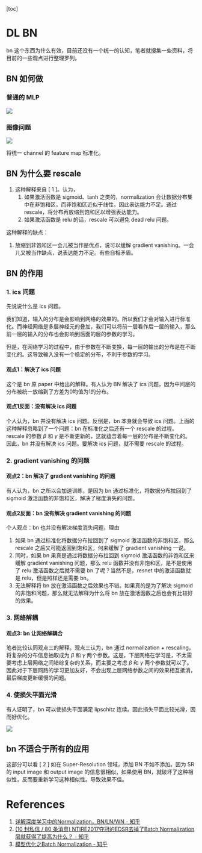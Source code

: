 [toc]

# DL BN

bn 这个东西为什么有效，目前还没有一个统一的认知，笔者就搜集一些资料，将目前的一些观点进行整理罗列。

## BN 如何做

### 普通的 MLP

![](https://gitee.com/EdwardElric_1683260718/picture_bed/raw/master/img/20201207194303.png)

### 图像问题

![](https://gitee.com/EdwardElric_1683260718/picture_bed/raw/master/img/20201207194240.png)

将统一 channel 的 feature map 标准化。
## BN 为什么要 rescale

1. 这种解释来自 [ 1 ]。认为，
    1. 如果激活函数是 sigmoid、tanh 之类的，normalization 会让数据分布集中在非饱和区，而非饱和区近似于线性，因此表达能力不足。通过rescale，将分布再放缩到饱和区以增强表达能力。
    2. 如果激活函数是 relu 的话，rescale 可以避免 dead relu 问题。

这种解释的缺点：
1. 放缩到非饱和区一会儿被当作是优点，说可以缓解 gradient vanishing。一会儿又被当作缺点，说表达能力不足。有些自相矛盾。

## BN 的作用

### 1. ics 问题

先说说什么是 ics 问题。

我们知道，输入的分布是会影响到网络的效果的。所以我们才会对输入进行标准化。而神经网络是多层神经元的叠加，我们可以将前一层看作后一层的输入，那么前一层的输入的分布也会影响到后面的层的参数的学习。

但是，在网络学习的过程中，由于参数在不断变换，每一层的输出的分布是在不断变化的。这导致输入没有一个稳定的分布，不利于参数的学习。

#### 观点1：解决了 ics 问题

这个是 bn 原 paper 中给出的解释。有人认为 BN 解决了 ics 问题，因为中间层的分布被统一放缩到了方差为0均值为1的分布。

#### 观点1反面：没有解决 ics 问题

个人认为，bn 并没有解决 ics 问题。反倒是，bn 本身就会导致 ics 问题。上面的这种解释忽略到了一个问题：bn 在标准化之后还有一个 rescale 的过程。 rescale 的参数 $\beta$   和 $\gamma$  是不断更新的，这就蕴含着每一层的分布是不断变化的。因此，bn 并没有解决 ics 问题。要解决 ics 问题，就不需要 rescale 的过程。


### 2. gradient vanishing 的问题

#### 观点2：bn 解决了 gradient vanishing 的问题

有人认为，bn 之所以会加速训练，是因为 bn 通过标准化，将数据分布拉回到了 sigmoid 激活函数的非饱和区，解决了梯度消失的问题。

#### 观点2反面：bn 没有解决 gradient vanishing 的问题

个人观点：bn 也并没有解决梯度消失问题，理由

1. 如果 bn 通过标准化将数据分布拉回到了 sigmoid 激活函数的非饱和区，那么 rescale 之后又可能返回到饱和区，何来缓解了 gradient vanishing 一说。
2. 同时，如果 bn 果真是通过将数据分布拉回到 sigmoid 激活函数的非饱和区来缓解 gradient vanishing 问题，那么 relu 函数并没有非饱和区，是不是使用了 relu 激活函数之后就不需要 bn 了呢？当然不是，resnet 中的激活函数就是 relu，但是照样还是需要 bn。
3. 无法解释将 bn 放在激活函数之后效果也不错。如果真的是为了解决 sigmoid 的非饱和问题，那么就无法解释为什么将 bn 放在激活函数之后也会有比较好的效果。

### 3. 网络解耦

#### 观点3: bn 让网络解耦合

笔者比较认同观点三的解释。观点三认为，bn 通过 normalization + rescaling，将复杂的分布信息抽取成为 $\beta$ 和 $\gamma$ 两个参数。这是，下层网络在学习是，不太需要考虑上层网络之间错综复杂的关系，而主要之考虑 $\beta$ 和 $\gamma$ 两个参数就可以了。因此对于下层网路的学习更加友好，不会出现上层网络参数之间的效果相互抵消，最后梯度更新缓慢的问题。

### 4. 使损失平面光滑

有人证明了，bn 可以使损失平面满足 lipschitz 连续。因此损失平面比较光滑，因而好优化。

![](https://gitee.com/EdwardElric_1683260718/picture_bed/raw/master/img/20201207194007.png)

## bn 不适合于所有的应用

这部分可以看 [ 2 ]
如在 Super-Resolution 领域，添加 BN 不如不添加。因为 SR 的 input image 和 output image 的信息很相似，如果使用 BN，就破坏了这种相似性，反而要重新学习这种相似性。导致效果不佳。

# References
1. [详解深度学习中的Normalization，BN/LN/WN - 知乎](https://zhuanlan.zhihu.com/p/33173246)
2. [(10 封私信 / 80 条消息) NTIRE2017夺冠的EDSR去掉了Batch Normalization层就获得了提高为什么？ - 知乎](https://www.zhihu.com/question/62599196)
3. [模型优化之Batch Normalization - 知乎](https://zhuanlan.zhihu.com/p/54171297)